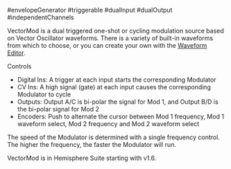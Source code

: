 #envelopeGenerator #triggerable  #dualInput #dualOutput #independentChannels 

VectorMod is a dual triggered one-shot or cycling modulation source based on Vector Oscillator waveforms. There is a variety of built-in waveforms from which to choose, or you can create your own with the [Waveform Editor](https://github.com/Chysn/O_C-HemisphereSuite/wiki/Waveform-Editor).

Controls
* Digital Ins: A trigger at each input starts the corresponding Modulator
* CV Ins: A high signal (gate) at each input causes the corresponding Modulator to cycle
* Outputs: Output A/C is bi-polar the signal for Mod 1, and Output B/D is the bi-polar signal for Mod 2
* Encoders: Push to alternate the cursor between Mod 1 frequency, Mod 1 waveform select, Mod 2 frequency and Mod 2 waveform select

The speed of the Modulator is determined with a single frequency control. The higher the frequency, the faster the Modulator will run.

VectorMod is in Hemisphere Suite starting with v1.6.